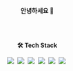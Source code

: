 <p align="center"><b>안녕하세요 👋</b></p>
<br/>
<br/>

<p align="center"><b>🛠 Tech Stack</b></p>
<p align="center">
  <img src="https://img.shields.io/badge/HTML-E34F26?style=flat-square&logo=HTML5&logoColor=white"/>&nbsp
  <img src="https://img.shields.io/badge/CSS-1572B6?style=flat-square&logo=css3&logoColor=white"/>&nbsp
  <img src="https://img.shields.io/badge/Javascript-ffb13b?style=flat-square&logo=javascript&logoColor=white"/>&nbsp
  <img src="https://img.shields.io/badge/Typescript-3178c6?style=flat-square&logo=Typescript&logoColor=white"/>&nbsp
  <img src="https://img.shields.io/badge/React-61dafb?style=flat-square&logo=React&logoColor=white"/>&nbsp
  <img src="https://img.shields.io/badge/Node.js-339933?style=flat-square&logo=Node.js&logoColor=white"/>&nbsp
</p>
